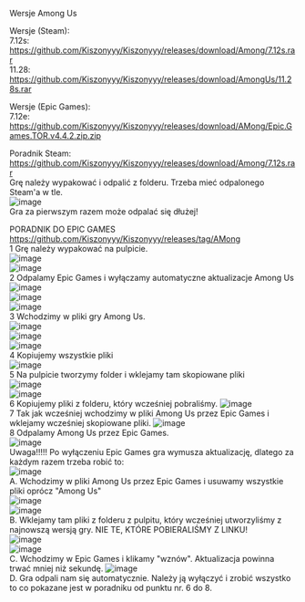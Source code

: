 Wersje Among Us

Wersje (Steam):                                                                    
7.12s: https://github.com/Kiszonyyy/Kiszonyyy/releases/download/Among/7.12s.rar        
11.28: https://github.com/Kiszonyyy/Kiszonyyy/releases/download/AmongUs/11.28s.rar

Wersje (Epic Games):                                                                            
7.12e:       
https://github.com/Kiszonyyy/Kiszonyyy/releases/download/AMong/Epic.Games.TOR.v4.4.2.zip.zip

Poradnik Steam:                          
https://github.com/Kiszonyyy/Kiszonyyy/releases/download/Among/7.12s.rar                             
Grę należy wypakować i odpalić z folderu. Trzeba mieć odpalonego Steam'a w tle.                                           
![image](https://github.com/Kiszonyyy/Kiszonyyy/assets/152332368/95431cc6-0fcd-4697-930d-1242d583ee44)                                                     
Gra za pierwszym razem może odpalać się dłużej!                                                                        

PORADNIK DO EPIC GAMES                                                  
https://github.com/Kiszonyyy/Kiszonyyy/releases/tag/AMong                                                             
1 Grę należy wypakować na pulpicie.                                                            
![image](https://github.com/Kiszonyyy/Kiszonyyy/assets/152332368/d8f01bd9-fb6b-4e57-b6ad-0798ba82bf1f)                                              
![image](https://github.com/Kiszonyyy/Kiszonyyy/assets/152332368/4f9cf303-1629-4fe2-817c-69122790c487)                                                    
2 Odpalamy Epic Games i wyłączamy automatyczne aktualizacje Among Us                                                                                  
![image](https://github.com/Kiszonyyy/Kiszonyyy/assets/152332368/6b989c44-740d-40ca-a53d-f8dc987cbf5c)                                          
![image](https://github.com/Kiszonyyy/Kiszonyyy/assets/152332368/575e80c4-a3bf-4238-920a-06745837938d)                                                 
![image](https://github.com/Kiszonyyy/Kiszonyyy/assets/152332368/9167da8b-7e43-42aa-98d5-cb2660959f4d)                                                      
3 Wchodzimy w pliki gry Among Us.                                                            
![image](https://github.com/Kiszonyyy/Kiszonyyy/assets/152332368/4de4d04b-dd1a-4e2f-b80b-03f27d8c5667)                                                                
![image](https://github.com/Kiszonyyy/Kiszonyyy/assets/152332368/cb965734-5fd7-4b63-b3aa-56e947497783)                                                            
![image](https://github.com/Kiszonyyy/Kiszonyyy/assets/152332368/4bc809f6-9761-4434-8610-eb8601adf2f0)                                                                                    
4 Kopiujemy wszystkie pliki                                                            
![image](https://github.com/Kiszonyyy/Kiszonyyy/assets/152332368/feefe484-51d8-4ac6-9f6f-c49e7e25dacb)                                    
5 Na pulpicie tworzymy folder i wklejamy tam skopiowane pliki                                                        
![image](https://github.com/Kiszonyyy/Kiszonyyy/assets/152332368/1922a316-7b93-49c8-9e94-adfb1ef50c29)                                              
![image](https://github.com/Kiszonyyy/Kiszonyyy/assets/152332368/1a2eb60c-8084-4278-ac55-fe18ad9096bf)                                    
6 Kopiujemy pliki z folderu, który wcześniej pobraliśmy.
![image](https://github.com/Kiszonyyy/Kiszonyyy/assets/152332368/ead372d8-5992-4e5f-bdae-d5e2f3a55cef)                                                
7 Tak jak wcześniej wchodzimy w pliki Among Us przez Epic Games i wklejamy wcześniej skopiowane pliki.
![image](https://github.com/Kiszonyyy/Kiszonyyy/assets/152332368/c9fc306b-d459-4fdd-9736-141bf68a6aed)                                                        
8 Odpalamy Among Us przez Epic Games.                                                                                                  
![image](https://github.com/Kiszonyyy/Kiszonyyy/assets/152332368/b1c5cb1b-c0c7-42e6-b65a-2ad06a0d2c84)                                                                              
Uwaga!!!!! Po wyłączeniu Epic Games gra wymusza aktualizację, dlatego za każdym razem trzeba robić to:                                                          
![image](https://github.com/Kiszonyyy/Kiszonyyy/assets/152332368/9660b6c4-9a32-47e4-8bf3-1cd835cfde24)                                                      
A. Wchodzimy w pliki Among Us przez Epic Games i usuwamy wszystkie pliki oprócz "Among Us"                                                                           
![image](https://github.com/Kiszonyyy/Kiszonyyy/assets/152332368/d92f0123-eede-4400-b323-984d9c20aba5)                                                                
![image](https://github.com/Kiszonyyy/Kiszonyyy/assets/152332368/deb663e1-e3b8-4262-bc46-dae0837e49b5)                                                              
B. Wklejamy tam pliki z folderu z pulpitu, który wcześniej utworzyliśmy z najnowszą wersją gry. NIE TE, KTÓRE POBIERALIŚMY Z LINKU!                                                                                                         
![image](https://github.com/Kiszonyyy/Kiszonyyy/assets/152332368/59f17d0d-d5cf-4a8e-b9c2-aad73e15bdb5)                                                                                      
![image](https://github.com/Kiszonyyy/Kiszonyyy/assets/152332368/011fbb6a-6386-437b-ac82-5c0815dbe271)                                                              
C. Wchodzimy w Epic Games i klikamy "wznów". Aktualizacja powinna trwać mniej niż sekundę. 
![image](https://github.com/Kiszonyyy/Kiszonyyy/assets/152332368/4f1e7267-8211-4904-bb28-c35939827912)                                                                      
D. Gra odpali nam się automatycznie. Należy ją wyłączyć i zrobić wszystko to co pokazane jest w poradniku od punktu nr. 6 do 8.

